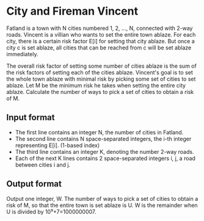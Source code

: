 # City and Fireman Vincent

Fatland is a town with N cities numbered 1, 2, ..., N, connected with 2-way roads. Vincent is a villian who wants to set the entire town ablaze. For each city, there is a certain risk factor E[i] for setting that city ablaze. But once a city c is set ablaze, all cities that can be reached from c will be set ablaze immediately.

The overall risk factor of setting some number of cities ablaze is the sum of the risk factors of setting each of the cities ablaze. Vincent's goal is to set the whole town ablaze with minimal risk by picking some set of cities to set ablaze. Let M be the minimum risk he takes when setting the entire city ablaze. Calculate the number of ways to pick a set of cities to obtain a risk of M.

## Input format

- The first line contains an integer N, the number of cities in Fatland.
- The second line contains N space-separated integers, the i-th integer representing E[i]. (1-based index)
- The third line contains an integer K, denoting the number 2-way roads.
- Each of the next K lines contains 2 space-separated integers i, j, a road between cities i and j.

## Output format

Output one integer, W. The number of ways to pick a set of cities to obtain a risk of M, so that the entire town is set ablaze is U. W is the remainder when U is divided by 10⁹+7=1000000007.
